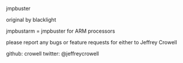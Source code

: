 jmpbuster

original by blacklight

jmpbustarm = jmpbuster for ARM processors

please report any bugs or feature requests for either to Jeffrey Crowell

github: crowell
twitter: @jeffreycrowell
